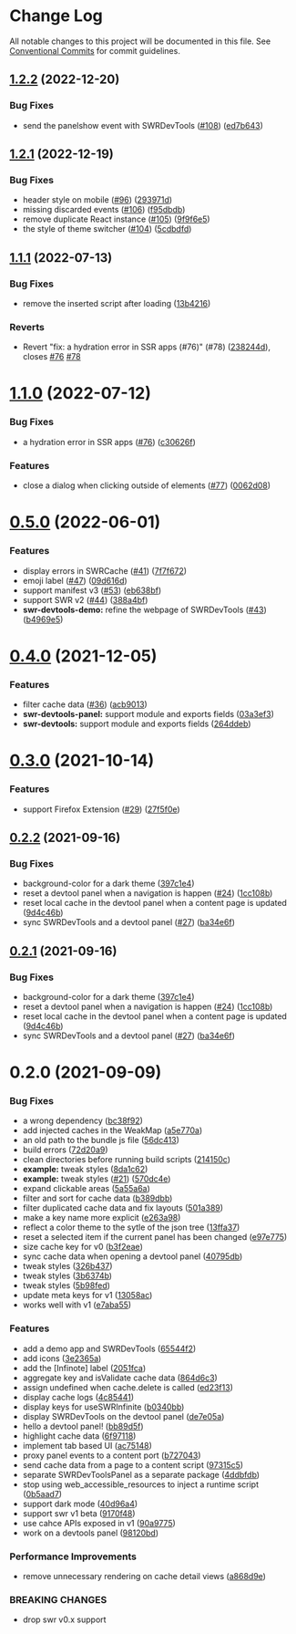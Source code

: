 # Change Log

All notable changes to this project will be documented in this file.
See [Conventional Commits](https://conventionalcommits.org) for commit guidelines.

## [1.2.2](https://github.com/koba04/swr-devtools/compare/v1.2.1...v1.2.2) (2022-12-20)


### Bug Fixes

* send the panelshow event with SWRDevTools ([#108](https://github.com/koba04/swr-devtools/issues/108)) ([ed7b643](https://github.com/koba04/swr-devtools/commit/ed7b643fbd6ad644035e2d8a9c46a321b70ed64e))





## [1.2.1](https://github.com/koba04/swr-devtools/compare/v1.2.0...v1.2.1) (2022-12-19)


### Bug Fixes

* header style on mobile ([#96](https://github.com/koba04/swr-devtools/issues/96)) ([293971d](https://github.com/koba04/swr-devtools/commit/293971d91da0370c77c220cf88d8bb389df5efef))
* missing discarded events ([#106](https://github.com/koba04/swr-devtools/issues/106)) ([f95dbdb](https://github.com/koba04/swr-devtools/commit/f95dbdb50aa0c0b642fae536b323a6da7ea4751d))
* remove duplicate React instance ([#105](https://github.com/koba04/swr-devtools/issues/105)) ([9f9f6e5](https://github.com/koba04/swr-devtools/commit/9f9f6e521ac9f89ee1b0fbba6b2bd809218ab181))
* the style of theme switcher ([#104](https://github.com/koba04/swr-devtools/issues/104)) ([5cdbdfd](https://github.com/koba04/swr-devtools/commit/5cdbdfd953b8d3b651a8da0710b889542b4ce7be))





## [1.1.1](https://github.com/koba04/swr-devtools/compare/v1.1.0...v1.1.1) (2022-07-13)


### Bug Fixes

* remove the inserted script after loading ([13b4216](https://github.com/koba04/swr-devtools/commit/13b42168d550ad16f0fb23aaaeffd57867aa2121))


### Reverts

* Revert "fix: a hydration error in SSR apps (#76)" (#78) ([238244d](https://github.com/koba04/swr-devtools/commit/238244d7a9acee3d9149aa06d6ce78049b83c742)), closes [#76](https://github.com/koba04/swr-devtools/issues/76) [#78](https://github.com/koba04/swr-devtools/issues/78)





# [1.1.0](https://github.com/koba04/swr-devtools/compare/v1.0.0...v1.1.0) (2022-07-12)


### Bug Fixes

* a hydration error in SSR apps ([#76](https://github.com/koba04/swr-devtools/issues/76)) ([c30626f](https://github.com/koba04/swr-devtools/commit/c30626f44ec2eab1dabe81ee101aef4fbf19c2d2))


### Features

* close a dialog when clicking outside of elements ([#77](https://github.com/koba04/swr-devtools/issues/77)) ([0062d08](https://github.com/koba04/swr-devtools/commit/0062d0833e6751db0b91aa596ee26d499ef365a3))





# [0.5.0](https://github.com/koba04/swr-devtools/compare/v0.4.0...v0.5.0) (2022-06-01)


### Features

* display errors in SWRCache ([#41](https://github.com/koba04/swr-devtools/issues/41)) ([7f7f672](https://github.com/koba04/swr-devtools/commit/7f7f67224b2aca32b1976d311a7d6271c4dfcfba))
* emoji label ([#47](https://github.com/koba04/swr-devtools/issues/47)) ([09d616d](https://github.com/koba04/swr-devtools/commit/09d616da60a027927c82a587ff36512f4c3ff6a4))
* support manifest v3 ([#53](https://github.com/koba04/swr-devtools/issues/53)) ([eb638bf](https://github.com/koba04/swr-devtools/commit/eb638bf83ec00971458b283da80741150fc5554c))
* support SWR v2 ([#44](https://github.com/koba04/swr-devtools/issues/44)) ([388a4bf](https://github.com/koba04/swr-devtools/commit/388a4bff545c76414f768c26b34aa858bc1f0291))
* **swr-devtools-demo:** refine the webpage of SWRDevTools ([#43](https://github.com/koba04/swr-devtools/issues/43)) ([b4969e5](https://github.com/koba04/swr-devtools/commit/b4969e5c562e87286f60379cd46134b230ac5edc))





# [0.4.0](https://github.com/koba04/swr-devtools/compare/v0.3.0...v0.4.0) (2021-12-05)


### Features

* filter cache data ([#36](https://github.com/koba04/swr-devtools/issues/36)) ([acb9013](https://github.com/koba04/swr-devtools/commit/acb9013a9ec6b504c51ae1e6ac7fca33cd08fbb1))
* **swr-devtools-panel:** support module and exports fields ([03a3ef3](https://github.com/koba04/swr-devtools/commit/03a3ef3e328e9a2e04fd90fd08de8701ae9f6e2d))
* **swr-devtools:** support module and exports fields ([264ddeb](https://github.com/koba04/swr-devtools/commit/264ddeb00f40b01014f936967fa1de72cd87c6b2))





# [0.3.0](https://github.com/koba04/swr-devtools/compare/v0.2.2...v0.3.0) (2021-10-14)


### Features

* support Firefox Extension ([#29](https://github.com/koba04/swr-devtools/issues/29)) ([27f5f0e](https://github.com/koba04/swr-devtools/commit/27f5f0e186fc45dcd5f39862f4788c3a33ba6b18))





## [0.2.2](https://github.com/koba04/swr-devtools/compare/v0.2.0...v0.2.2) (2021-09-16)


### Bug Fixes

* background-color for a dark theme ([397c1e4](https://github.com/koba04/swr-devtools/commit/397c1e433f44f6961ea0121a34681a8c605e8fee))
* reset a devtool panel when a navigation is happen ([#24](https://github.com/koba04/swr-devtools/issues/24)) ([1cc108b](https://github.com/koba04/swr-devtools/commit/1cc108bf3556b65b8d251e3b22af9505ea28e8da))
* reset local cache in the devtool panel when a content page is updated ([9d4c46b](https://github.com/koba04/swr-devtools/commit/9d4c46be417180a50eef5baa95fa63b80fe273fa))
* sync SWRDevTools and a devtool panel ([#27](https://github.com/koba04/swr-devtools/issues/27)) ([ba34e6f](https://github.com/koba04/swr-devtools/commit/ba34e6ff3be261cd656a5d90f0b4bef64e1b71e8))





## [0.2.1](https://github.com/koba04/swr-devtools/compare/v0.2.0...v0.2.1) (2021-09-16)


### Bug Fixes

* background-color for a dark theme ([397c1e4](https://github.com/koba04/swr-devtools/commit/397c1e433f44f6961ea0121a34681a8c605e8fee))
* reset a devtool panel when a navigation is happen ([#24](https://github.com/koba04/swr-devtools/issues/24)) ([1cc108b](https://github.com/koba04/swr-devtools/commit/1cc108bf3556b65b8d251e3b22af9505ea28e8da))
* reset local cache in the devtool panel when a content page is updated ([9d4c46b](https://github.com/koba04/swr-devtools/commit/9d4c46be417180a50eef5baa95fa63b80fe273fa))
* sync SWRDevTools and a devtool panel ([#27](https://github.com/koba04/swr-devtools/issues/27)) ([ba34e6f](https://github.com/koba04/swr-devtools/commit/ba34e6ff3be261cd656a5d90f0b4bef64e1b71e8))





# 0.2.0 (2021-09-09)


### Bug Fixes

* a wrong dependency ([bc38f92](https://github.com/koba04/swr-devtools/commit/bc38f92e953a7caef7cc708fc0fc362b5a0daf62))
* add injected caches in the WeakMap ([a5e770a](https://github.com/koba04/swr-devtools/commit/a5e770ac31ec89bb11613143807cfd4f055f7fb6))
* an old path to the bundle js file ([56dc413](https://github.com/koba04/swr-devtools/commit/56dc4136ad698830b4e55be85841c22d0030af98))
* build errors ([72d20a9](https://github.com/koba04/swr-devtools/commit/72d20a90bf9d4aeb25a3c1398bb3cbd77dd3ecf6))
* clean directories before running build scripts ([214150c](https://github.com/koba04/swr-devtools/commit/214150c70f6c7e823baff9ab2c16802dbb27afda))
* **example:** tweak styles ([8da1c62](https://github.com/koba04/swr-devtools/commit/8da1c628e919c669b0ad447fed876d6f2f13a604))
* **example:** tweak styles ([#21](https://github.com/koba04/swr-devtools/issues/21)) ([570dc4e](https://github.com/koba04/swr-devtools/commit/570dc4eaabd597dd05de1b0d67614ee1b3f7ad8e))
* expand clickable areas ([5a55a6a](https://github.com/koba04/swr-devtools/commit/5a55a6a854b19f7ebd83953023871ebcddad719a))
* filter and sort for cache data ([b389dbb](https://github.com/koba04/swr-devtools/commit/b389dbb92ea79cdbd03e404d34d423449fc66832))
* filter duplicated cache data and fix layouts ([501a389](https://github.com/koba04/swr-devtools/commit/501a389b269133e079bf075e1a1e619cb970a713))
* make a key name more explicit ([e263a98](https://github.com/koba04/swr-devtools/commit/e263a986b03e5e83edbf7eaf6cbed41b8752343b))
* reflect a color theme to the sytle of the json tree ([13ffa37](https://github.com/koba04/swr-devtools/commit/13ffa377f92da54f8850e94f94e7776ec33a2251))
* reset a selected item if the current panel has been changed ([e97e775](https://github.com/koba04/swr-devtools/commit/e97e775cc4e0bb04116fb596d9a64c3e354d7e2a))
* size cache key for v0 ([b3f2eae](https://github.com/koba04/swr-devtools/commit/b3f2eaeae89bb4fda16205e144d51037eb68e5e5))
* sync cache data when opening a devtool panel ([40795db](https://github.com/koba04/swr-devtools/commit/40795dba659dbdbc883c199b59a318d9ad7c146d))
* tweak styles ([326b437](https://github.com/koba04/swr-devtools/commit/326b437e6e59f1d76ffeb65f101e1a5c81fa357e))
* tweak styles ([3b6374b](https://github.com/koba04/swr-devtools/commit/3b6374b3bfcfa65ebdcd362203b40d9ae51b9f7a))
* tweak styles ([5b98fed](https://github.com/koba04/swr-devtools/commit/5b98fed694630c619c999c545d8c7866556450a0))
* update meta keys for v1 ([13058ac](https://github.com/koba04/swr-devtools/commit/13058ac4ec0e2f434c52246860b18b166b4af305))
* works well with v1 ([e7aba55](https://github.com/koba04/swr-devtools/commit/e7aba553ce7f2a3d77c25a0a436d58ccc4d342fa))


### Features

* add a demo app and SWRDevTools ([65544f2](https://github.com/koba04/swr-devtools/commit/65544f2bfd5e9b6472e28eff0154ba7ed7197eac))
* add icons ([3e2365a](https://github.com/koba04/swr-devtools/commit/3e2365af28d9452a0536c0978798e0579c8d8e60))
* add the [Infinote] label ([2051fca](https://github.com/koba04/swr-devtools/commit/2051fca8eb6bdf8f1408b1810b03dbb71081b7b5))
* aggregate key and isValidate cache data ([864d6c3](https://github.com/koba04/swr-devtools/commit/864d6c32aad5623913e09ca27b4ed6f6ff73150b))
* assign undefined when cache.delete is called ([ed23f13](https://github.com/koba04/swr-devtools/commit/ed23f135643e9a1792f1f0e0a26fffec69b5c51d))
* display cache logs ([4c85441](https://github.com/koba04/swr-devtools/commit/4c85441a526e57132d5c4ba2dc1fa72ae4f62a18))
* display keys for useSWRInfinite ([b0340bb](https://github.com/koba04/swr-devtools/commit/b0340bbbb43330914b67955e9a07126deee9f199))
* display SWRDevTools on the devtool panel ([de7e05a](https://github.com/koba04/swr-devtools/commit/de7e05a16e5be5c8211371d75f834492a11e6179))
* hello a devtool panel! ([bb89d5f](https://github.com/koba04/swr-devtools/commit/bb89d5f3c1b8f2d50b3f6af6549f9838a8d89c08))
* highlight cache data ([6f97118](https://github.com/koba04/swr-devtools/commit/6f9711846cd33fed2a8a023aadb806c3eed2a9d7))
* implement tab based UI ([ac75148](https://github.com/koba04/swr-devtools/commit/ac751489f5692f497e0861eb1b93e300d1ea3255))
* proxy panel events to a content port ([b727043](https://github.com/koba04/swr-devtools/commit/b72704381ee13975855eb67c1ba472f733285136))
* send cache data from a page to a content script ([97315c5](https://github.com/koba04/swr-devtools/commit/97315c501024a6346979460feb4f8b046e38f9d0))
* separate SWRDevToolsPanel as a separate package ([4ddbfdb](https://github.com/koba04/swr-devtools/commit/4ddbfdbeb7051ed4df5ded307461ab60820a4cf4))
* stop using web_accessible_resources to inject a runtime script ([0b5aad7](https://github.com/koba04/swr-devtools/commit/0b5aad79557291f8210bab369a71a9d9516098c3))
* support dark mode ([40d96a4](https://github.com/koba04/swr-devtools/commit/40d96a4b1158b367c0332737cbdb5c6cf0b0e268))
* support swr v1 beta ([9170f48](https://github.com/koba04/swr-devtools/commit/9170f4837b25436fbbde757b72c7b48bb862a16f))
* use cahce APIs exposed in v1 ([90a9775](https://github.com/koba04/swr-devtools/commit/90a977514d570c35b1157febe88b076d283f5a95))
* work on a devtools panel ([98120bd](https://github.com/koba04/swr-devtools/commit/98120bd591bddec37c2a0c69594098011b77c0a0))


### Performance Improvements

* remove unnecessary rendering on cache detail views ([a868d9e](https://github.com/koba04/swr-devtools/commit/a868d9e4e68d78af0fc741c344249bc532abc043))


### BREAKING CHANGES

* drop swr v0.x support
